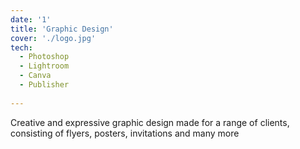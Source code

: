 ```yaml
---
date: '1'
title: 'Graphic Design'
cover: './logo.jpg'
tech:
  - Photoshop
  - Lightroom
  - Canva
  - Publisher
  
---
```


Creative and expressive graphic design made for a range of clients, consisting of flyers, posters, invitations and many more

